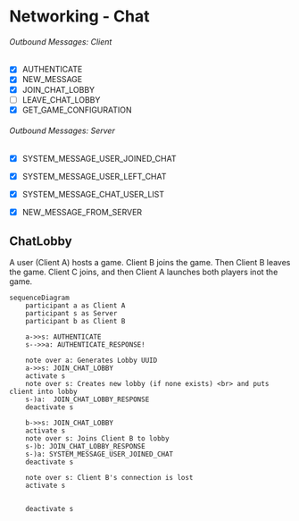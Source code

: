 # Networking - Chat

###### Outbound Messages: Client
- [x] AUTHENTICATE
- [x] NEW_MESSAGE
- [x] JOIN_CHAT_LOBBY
- [ ] LEAVE_CHAT_LOBBY
- [x] GET_GAME_CONFIGURATION

###### Outbound Messages: Server
- [x] SYSTEM_MESSAGE_USER_JOINED_CHAT
- [x] SYSTEM_MESSAGE_USER_LEFT_CHAT
- [x] SYSTEM_MESSAGE_CHAT_USER_LIST
- [x] NEW_MESSAGE_FROM_SERVER


## ChatLobby

A user (Client A) hosts a game.  Client B joins the game.  Then Client B leaves the game.  Client C joins, and then Client A launches both players inot the game.

```mermaid
sequenceDiagram
    participant a as Client A
    participant s as Server
    participant b as Client B

    a->>s: AUTHENTICATE
    s-->>a: AUTHENTICATE_RESPONSE!

    note over a: Generates Lobby UUID
    a->>s: JOIN_CHAT_LOBBY
    activate s
    note over s: Creates new lobby (if none exists) <br> and puts client into lobby
    s-)a:  JOIN_CHAT_LOBBY_RESPONSE
    deactivate s

    b->>s: JOIN_CHAT_LOBBY
    activate s
    note over s: Joins Client B to lobby
    s-)b: JOIN_CHAT_LOBBY_RESPONSE
    s-)a: SYSTEM_MESSAGE_USER_JOINED_CHAT
    deactivate s

    note over s: Client B's connection is lost
    activate s


    deactivate s

```
